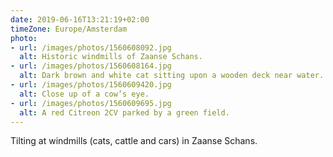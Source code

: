 ```yaml
---
date: 2019-06-16T13:21:19+02:00
timeZone: Europe/Amsterdam
photo:
- url: /images/photos/1560608092.jpg
  alt: Historic windmills of Zaanse Schans.
- url: /images/photos/1560608164.jpg
  alt: Dark brown and white cat sitting upon a wooden deck near water.
- url: /images/photos/1560609420.jpg
  alt: Close up of a cow’s eye.
- url: /images/photos/1560609695.jpg
  alt: A red Citreon 2CV parked by a green field.
---
```

Tilting at windmills (cats, cattle and cars) in Zaanse Schans.
